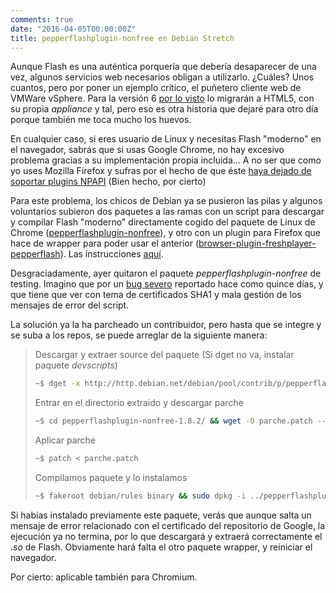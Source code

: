 ```yaml
---
comments: true
date: "2016-04-05T00:00:00Z"
title: pepperflashplugin-nonfree en Debian Stretch
---
```


Aunque Flash es una auténtica porquería que debería desaparecer de una vez, algunos servicios web necesarios obligan a utilizarlo. ¿Cuáles? Unos cuantos, pero por poner un ejemplo crítico, el puñetero cliente web de VMWare vSphere. Para la versión 6 [por lo visto](https://www.josemariagonzalez.es/2016/04/04/vsphere-html5-web-client-un-paso-al-futuro.html) lo migrarán a HTML5, con su propia *appliance* y tal, pero eso es otra historia que dejaré para otro día porque también me toca mucho los huevos.

En cualquier caso, si eres usuario de Linux y necesitas Flash "moderno" en el navegador, sabrás que si usas Google Chrome, no hay excesivo problema gracias a su implementación propia incluida... A no ser que como yo uses Mozilla Firefox y sufras por el hecho de que éste [haya dejado de soportar plugins NPAPI](https://blog.mozilla.org/futurereleases/2015/10/08/npapi-plugins-in-firefox/) (Bien hecho, por cierto)

Para este problema, los chicos de Debian ya se pusieron las pilas y algunos voluntarios subieron dos paquetes a las ramas con un script para descargar y compilar Flash "moderno" directamente cogido del paquete de Linux de Chrome ([pepperflashplugin-nonfree](https://packages.debian.org/stretch/pepperflashplugin-nonfree)), y otro con un plugin para Firefox que hace de wrapper para poder usar el anterior ([browser-plugin-freshplayer-pepperflash](https://packages.debian.org/stretch/browser-plugin-freshplayer-pepperflash)). Las  instrucciones [aquí](https://wiki.debian.org/PepperFlashPlayer).

Desgraciadamente, ayer quitaron el paquete *pepperflashplugin-nonfree* de testing. Imagino que por un [bug severo](https://bugs.debian.org/cgi-bin/bugreport.cgi?bug=818540) reportado hace como quince días, y que tiene que ver con tema de certificados SHA1 y mala gestión de los mensajes de error del script.

La solución ya la ha parcheado un contribuidor, pero hasta que se integre y se suba a los repos, se puede arreglar de la siguiente manera:

> Descargar y extraer source del paquete (Si dget no va, instalar paquete *devscripts*)
>
> ```bash
> ~$ dget -x http://http.debian.net/debian/pool/contrib/p/pepperflashplugin-nonfree/pepperflashplugin-nonfree_1.8.2.dsc
> ```
>
> Entrar en el directorio extraido y descargar parche
>
> ```bash
> ~$ cd pepperflashplugin-nonfree-1.8.2/ && wget -O parche.patch --referer http://bugs.debian.org/ 'https://bugs.debian.org/cgi-bin/bugreport.cgi?att=2;msg=20;filename=update-pepperflashplugin-nonfree.patch;bug=818540'
> ```
>
> Aplicar parche
>
> ```bash
> ~$ patch < parche.patch
> ```
>
> Compilamos paquete y lo instalamos
>
> ```bash
> ~$ fakeroot debian/rules binary && sudo dpkg -i ../pepperflashplugin-nonfree_1.8.2_amd64.deb
> ```


Si habías instalado previamente este paquete, verás que aunque salta un mensaje de error relacionado con el certificado del repositorio de Google, la ejecución ya no termina, por lo que descargará y extraerá correctamente el *.so* de Flash. Obviamente hará falta el otro paquete wrapper, y reiniciar el navegador.

Por cierto: aplicable también para Chromium.
